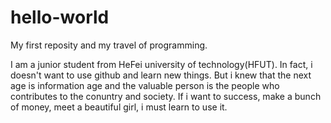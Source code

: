 # hello-world
My first reposity and my travel of programming.

  I am a junior student from HeFei university of technology(HFUT). In fact, i doesn't want to use github and learn new things. But i knew that the next age is information age and the valuable person is the people who contributes to the conuntry and society. If i want to success, make a bunch of money, meet a beautiful girl, i must learn to use it.
